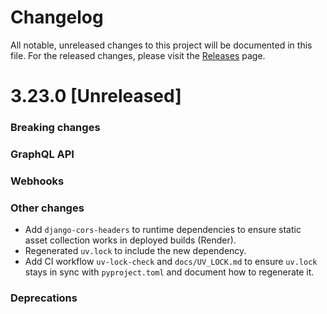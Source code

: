 # Changelog

All notable, unreleased changes to this project will be documented in this file. For the released changes, please visit the [Releases](https://github.com/saleor/saleor/releases) page.

# 3.23.0 [Unreleased]

### Breaking changes

### GraphQL API

### Webhooks

### Other changes

- Add `django-cors-headers` to runtime dependencies to ensure static asset collection works in deployed builds (Render).
- Regenerated `uv.lock` to include the new dependency.
- Add CI workflow `uv-lock-check` and `docs/UV_LOCK.md` to ensure `uv.lock` stays in sync with `pyproject.toml` and document how to regenerate it.

### Deprecations
